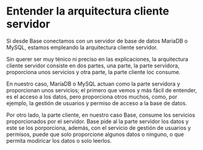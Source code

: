 # Entender la arquitectura cliente servidor

Si desde Base conectamos con un servidor de base de datos MariaDB o MySQL, estamos empleando la arquitectura cliente servidor.

Sin querer ser muy ténico ni preciso en las explicaciones, la arquitectura cliente servidor consiste en dos partes, una parte, 
la parte servidora, proporciona unos servicios y otra parte, la parte cliente loc consume.

En nuestro caso, MaríaDB o MySQL actuan como la parte servidora y proporcionan unos servicios; el primero que vemos y más fácil de entender, 
es el acceso a los datos, pero proporciona otros muchos, como, por ejemplo, la gestión de usuarios y permiso de acceso a la base de datos.

Por otro lado, la parte cliente, en nuestro caso Base, consume los servicios proporcionados por el servidor. Base pide al la parte servidor los datos y
este se los porporciona, además, con el servicio de gestión de usuarios y permisos, puede que solo proporcione algunos datos o ninguno, o que permita modiricar
los datos o solo leerlos.
